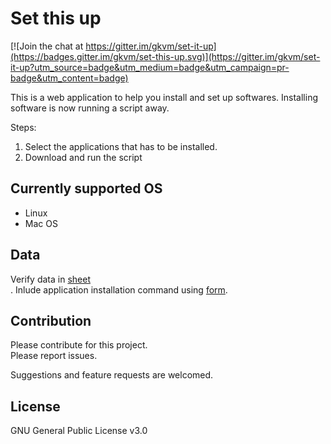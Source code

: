 # Set this up

[![Join the chat at https://gitter.im/gkvm/set-it-up](https://badges.gitter.im/gkvm/set-this-up.svg)](https://gitter.im/gkvm/set-it-up?utm_source=badge&utm_medium=badge&utm_campaign=pr-badge&utm_content=badge)

This is a web application to help you install and set up softwares.
Installing software is now running a script away.

Steps:
1. Select the applications that has to be installed.
2. Download and run the script

## Currently supported OS
* Linux
* Mac OS

## Data
Verify data in <a href="https://docs.google.com/spreadsheets/d/1t5MBf9hsShJ7bAjHhPhSvM--fHeA4AmIqW1IuSJ6AUM/edit?usp=sharing">sheet</a><br>.
Inlude application installation command using <a href="https://docs.google.com/forms/d/e/1FAIpQLSfwDlvLuQLQ3pUsyd47zctHvXchsh4CN8dyz8TR7ZBQnQ4pDQ/viewform?usp=sf_link#start=invite">form</a>.

## Contribution
Please contribute for this project.<br>
Please report issues.

Suggestions and feature requests are welcomed.

## License
GNU General Public License v3.0
